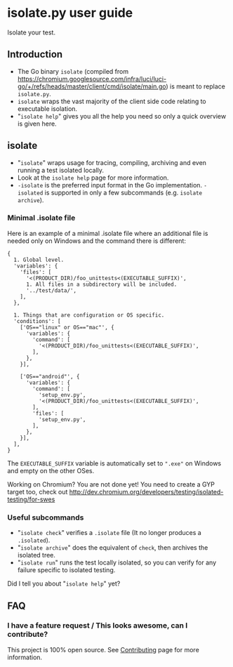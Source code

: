 # isolate.py user guide

Isolate your test.


## Introduction

-   The Go binary `isolate` (compiled from
    https://chromium.googlesource.com/infra/luci/luci-go/+/refs/heads/master/client/cmd/isolate/main.go)
    is meant to replace `isolate.py`.
-   `isolate` wraps the vast majority of the client side code relating to
    executable isolation.
-   "`isolate help`" gives you all the help you need so only a quick overview is
    given here.


## isolate

-   "`isolate`" wraps usage for tracing, compiling, archiving and even running a
    test isolated locally.
-   Look at the `isolate help` page for more information.
-   `-isolate` is the preferred input format in the Go
    implementation. `-isolated` is supported in only a few subcommands (e.g.
    `isolate archive`).

### Minimal .isolate file

Here is an example of a minimal .isolate file where an additional file is needed
only on Windows and the command there is different:
```
{
  1. Global level.
  'variables': {
    'files': [
      '<(PRODUCT_DIR)/foo_unittests<(EXECUTABLE_SUFFIX)',
      1. All files in a subdirectory will be included.
      '../test/data/',
    ],
  },

  1. Things that are configuration or OS specific.
  'conditions': [
    ['OS=="linux" or OS=="mac"', {
      'variables': {
        'command': [
          '<(PRODUCT_DIR)/foo_unittests<(EXECUTABLE_SUFFIX)',
        ],
      },
    }],

    ['OS=="android"', {
      'variables': {
        'command': [
          'setup_env.py',
          '<(PRODUCT_DIR)/foo_unittests<(EXECUTABLE_SUFFIX)',
        ],
        'files': [
          'setup_env.py',
        ],
      },
    }],
  ],
}
```


The `EXECUTABLE_SUFFIX` variable is automatically set to `".exe"` on Windows and
empty on the other OSes.

Working on Chromium? You are not done yet! You need to create a GYP target too,
check out http://dev.chromium.org/developers/testing/isolated-testing/for-swes


### Useful subcommands

-   "`isolate check`" verifies a `.isolate` file (It no longer produces a
    `.isolated`).
-   "`isolate archive`" does the equivalent of `check`, then archives the
    isolated tree.
-   "`isolate run`" runs the test locally isolated, so you can verify for any
    failure specific to isolated testing.

Did I tell you about "`isolate help`" yet?


## FAQ

### I have a feature request / This looks awesome, can I contribute?

This project is 100% open source. See
[Contributing](https://github.com/luci/luci-py/wiki/Contributing) page for more
information.
